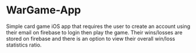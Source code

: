 # WarGame-App

Simple card game iOS app that requires the user to create an account using their email on firebase to login then play the game. Their wins/losses are stored on firebase and there is an option to view their overall win/loss statistics ratio.
